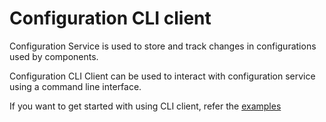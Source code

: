 Configuration CLI client
=========================

Configuration Service is used to store and track changes in configurations used by components.

Configuration CLI Client can be used to interact with configuration service using a command line interface.

If you want to get started with using CLI client, refer the [examples](https://tmtsoftware.github.io/csw/apps/cswconfigclientcli.html)